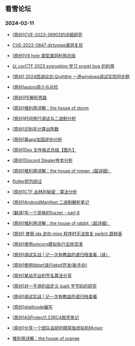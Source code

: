 ## 看雪论坛 
### 2024-02-11

+ [[原创]CVE-2023-38902的详细研究](https://bbs.kanxue.com/thread-280448.htm)

+ [CVE-2022-0847 dirtypipe漏洞复现](https://bbs.kanxue.com/thread-280442.htm)

+ [[原创]V8 hole 类型漏洞利用总结](https://bbs.kanxue.com/thread-280423.htm)

+ [以 corCTF 2023 sysruption 学习 sysret bug 的利用](https://bbs.kanxue.com/thread-280422.htm)

+ [[原创] 2024西湖论剑 Qrohttre 一道windows调试实现同步题](https://bbs.kanxue.com/thread-280418.htm)

+ [[原创]autojs简介与对抗](https://bbs.kanxue.com/thread-280373.htm)

+ [[原创]PE解析思路](https://bbs.kanxue.com/thread-280344.htm)

+ [[原创]堆利用详解：the house of storm](https://bbs.kanxue.com/thread-280333.htm)

+ [[原创]时间旅行调试与二进制分析](https://bbs.kanxue.com/thread-280314.htm)

+ [[原创]识别并计算出除数](https://bbs.kanxue.com/thread-280312.htm)

+ [[原创]某app加固逆向分析](https://bbs.kanxue.com/thread-280302.htm)

+ [[原创]Dex 文件格式总结【图片】](https://bbs.kanxue.com/thread-280301.htm)

+ [[原创]Discord Stealer样本分析](https://bbs.kanxue.com/thread-280281.htm)

+ [[原创]堆利用详解：the house of roman（超详细）](https://bbs.kanxue.com/thread-280264.htm)

+ [flutter抓包绕过](https://bbs.kanxue.com/thread-280261.htm)

+ [[原创]CTF 丛林的秘密：算法分析](https://bbs.kanxue.com/thread-280260.htm)

+ [[原创]AndroidManifest 二进制解析笔记](https://bbs.kanxue.com/thread-280251.htm)

+ [[翻译]写一个简单的fuzzer - part 6](https://bbs.kanxue.com/thread-280247.htm)

+ [[原创]堆利用详解：the house of rabbit（超详细）](https://bbs.kanxue.com/thread-280246.htm)

+ [[原创] 使用 ida 逆向 mips 程序时无法恢复 switch 跳转表](https://bbs.kanxue.com/thread-280240.htm)

+ [[原创]使用unicorn模拟执行去除混淆](https://bbs.kanxue.com/thread-280231.htm)

+ [[原创]调试实战 | 记一次有教益的递归栈查看（续）](https://bbs.kanxue.com/thread-280230.htm)

+ [[原创]使用libbpf进行ebpf开发(新手向)](https://bbs.kanxue.com/thread-280229.htm)

+ [[原创]某站平台的签名算法分享](https://bbs.kanxue.com/thread-280226.htm)

+ [[原创]对一手游的自定义 luajit 字节码的研究](https://bbs.kanxue.com/thread-280217.htm)

+ [[原创]调试实战 | 记一次有教益的递归栈查看](https://bbs.kanxue.com/thread-280208.htm)

+ [[原创]shellcode编写](https://bbs.kanxue.com/thread-280178.htm)

+ [[原创]ASProtect1.23RC4脱壳笔记](https://bbs.kanxue.com/thread-280175.htm)

+ [[原创]分享一个团队自研的精简版虚拟机Mvisor](https://bbs.kanxue.com/thread-280172.htm)

+ [堆利用详解：the house of orange](https://bbs.kanxue.com/thread-280167.htm)

